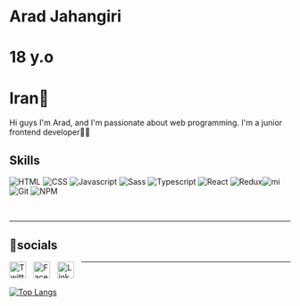 
# Arad Jahangiri

# 18 y.o

# Iran📍

Hi guys I'm Arad, and I'm passionate about web programming. I'm a junior frontend developer👨‍💻
## Skills 
 ![HTML](https://img.shields.io/badge/html5-%23E34F26.svg?style=for-the-badge&logo=html5&logoColor=white)  ![CSS](https://img.shields.io/badge/css3-%231572B6.svg?style=for-the-badge&logo=css3&logoColor=white) ![Javascript](https://img.shields.io/badge/javascript-%23323330.svg?style=for-the-badge&logo=javascript&logoColor=%23F7DF1E) ![Sass](https://img.shields.io/badge/sass-%2320232a.svg?style=for-the-badge&logo=sass&logoColor=pink) ![Typescript](https://img.shields.io/badge/typescript-%2320232a.svg?style=for-the-badge&logo=typescript&logoColor=blue) ![React](https://img.shields.io/badge/react-%2320232a.svg?style=for-the-badge&logo=react&logoColor=%2361DAFB) ![Redux](https://img.shields.io/badge/redux-%2320232a.svg?style=for-the-badge&logo=redux&logoColor=purple)![mi](https://img.shields.io/badge/mui-%2320232a.svg?style=for-the-badge&logo=mui&logoColor=blue) ![Git](https://img.shields.io/badge/GIT-E44C30?style=for-the-badge&logo=git&logoColor=white) ![NPM](https://img.shields.io/badge/NPM-%23000000.svg?style=for-the-badge&logo=npm&logoColor=white)

<br/>

<hr/>

## 📲socials
[<img align="left" alt="Twitter" width="30px" style="padding-right:10px;" src="https://cdn.jsdelivr.net/gh/devicons/devicon/icons/twitter/twitter-original.svg" />
](https://twitter.com/_aarad)
[<img align="left" alt="Facebook" width="30px" style="padding-right:10px;" src="https://cdn.jsdelivr.net/gh/devicons/devicon/icons/facebook/facebook-original.svg" />
](https://www.facebook.com/arad.jahangiri) 
[<img align="left" alt="Linkedin" width="30px" style="padding-right:10px;" src="https://cdn.jsdelivr.net/gh/devicons/devicon/icons/linkedin/linkedin-original.svg" />
](https://www.linkedin.com/in/arad-jahangiri-262515264)

<hr/>
<br/>

[![Top Langs](https://github-readme-stats.vercel.app/api/top-langs/?username=aaradj)](https://github.com/anuraghazra/github-readme-stats)
